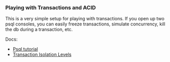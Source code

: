 ### Playing with Transactions and ACID

This is a very simple setup for playing with transactions. If you open up two psql consoles, you can easily freeze transactions, simulate concurrency, kill the db during a transaction, etc.

Docs:
- [Psql tutorial](https://tomcam.github.io/postgres/)
- [Transaction Isolation Levels](https://www.postgresql.org/docs/13/transaction-iso.html)

